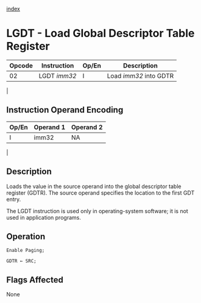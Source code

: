 [index](../InstructionIndex.md)

# LGDT - Load Global Descriptor Table Register

| Opcode | Instruction | Op/En | Description |
|-|-|-|-|
| 02 | LGDT *imm32* | I | Load *imm32* into GDTR |
|

## Instruction Operand Encoding

| Op/En | Operand 1 | Operand 2 |
|-|-|-|
| I | imm32 | NA |
|

## Description

Loads the value in the source operand into the global descriptor table register (GDTR). The source operand specifies the location to the first   GDT entry.

The LGDT instruction is used only in operating-system software; it is not used in application programs.

## Operation

```microcode
Enable Paging;

GDTR ← SRC;
```

## Flags Affected

None
